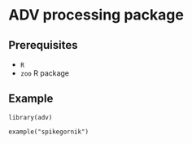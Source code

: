 # ADV processing package

## Prerequisites
* `R`
* `zoo` R package

## Example

`library(adv)`

`example("spikegornik")`

